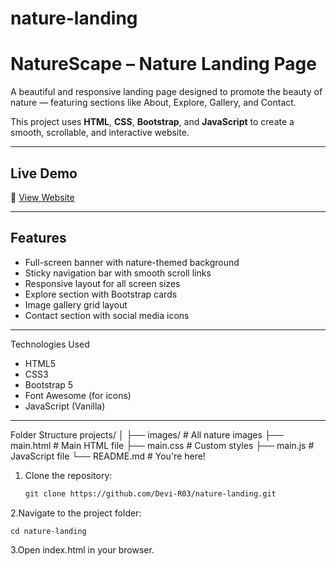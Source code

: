 # nature-landing

# NatureScape – Nature Landing Page

A beautiful and responsive landing page designed to promote the beauty of nature — featuring sections like About, Explore, Gallery, and Contact.

This project uses **HTML**, **CSS**, **Bootstrap**, and **JavaScript** to create a smooth, scrollable, and interactive website.

---

## Live Demo

🔗 [View Website](https://devi-r03.github.io/nature-landing/)  


---

## Features

- Full-screen banner with nature-themed background
- Sticky navigation bar with smooth scroll links
- Responsive layout for all screen sizes
- Explore section with Bootstrap cards
- Image gallery grid layout
- Contact section with social media icons

---


 Technologies Used

- HTML5
- CSS3
- Bootstrap 5
- Font Awesome (for icons)
- JavaScript (Vanilla)

---

Folder Structure
projects/
│
├── images/ # All nature images
├── main.html # Main HTML file
├── main.css # Custom styles
├── main.js # JavaScript file
└── README.md # You're here!

1. Clone the repository:
   ```bash
   git clone https://github.com/Devi-R03/nature-landing.git

2.Navigate to the project folder:

    cd nature-landing
3.Open index.html in your browser.
